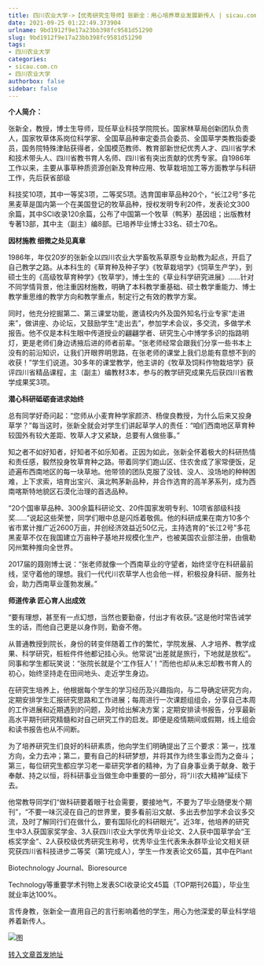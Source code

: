 ```yaml
---
title: 四川农业大学->【优秀研究生导师】张新全：用心培养草业发展新传人 | sicau.com.cn
date: 2021-09-25 01:22:49.373904
urlname: 9bd1912f9e17a23bb398fc9581d51290
slug: 9bd1912f9e17a23bb398fc9581d51290
tags: 
- 四川农业大学
categories:
- sicau.com.cn
- 四川农业大学
authorbox: false
sidebar: false
---
```

**个人简介：**

张新全，教授，博士生导师，现任草业科技学院院长。国家林草局创新团队负责人，国家牧草体系岗位科学家、全国草品种审定委员会委员、全国草学类教指委委员，国务院特殊津贴获得者，全国模范教师、教育部新世纪优秀人才、四川省学术和技术带头人、四川省教书育人名师、四川省有突出贡献的优秀专家。自1986年工作以来，主要从事草种质资源创新及育种应用、牧草栽培加工等方面教学与科研工作，先后获省部级
<!--more-->
科技奖10项，其中一等奖3项，二等奖5项。选育国审草品种20个，“长江2号”多花黑麦草是国内第一个在美国登记的牧草品种，授权发明专利20件，发表论文300余篇，其中SCI收录120余篇，公布了中国第一个牧草（鸭茅）基因组；出版教材专著13部，其中主（副主）编8部。已培养毕业博士33名、硕士70名。

**因材施教 细微之处见真章**

1986年，年仅20岁的张新全以四川农业大学畜牧系草原专业助教为起点，开启了自己教学之路。从本科生的《草育种及种子学》《牧草栽培学》《饲草生产学》，到硕士生的《高级牧草育种学》《牧草学》，博士生的《草业科学研究进展》……针对不同学情背景，他注重因材施教，明确了本科教学重基础、硕士教学重能力、博士教学重思维的教学方向和教学重点，制定行之有效的教学方案。

同时，他充分挖掘第二、第三课堂功能，邀请校内外及国外知名行业专家“走进来”，做讲座、办论坛，又鼓励学生“走出去”，参加学术会议，多交流，多做学术报告。他不仅是本科生眼中传道授业的翩翩学者、研究生心中博学多识的指路明灯，更是老师们身边诱掖后进的师者前辈。“张老师经常会跟我们分享一些书本上没有的前沿知识，让我们开眼界明思路，在张老师的课堂上我们总能有意想不到的收获！”学生们说道。30多年的课堂教学，他主讲的《牧草及饲料作物栽培学》获评四川省精品课程，主（副主）编教材3本，参与的教学研究成果先后获四川省教学成果奖3项。

**潜心科研砥砺奋进求始终**

总有同学好奇问起：“您师从小麦育种学家颜济、杨俊良教授，为什么后来又投身草学？”每当这时，张新全就会对学生们讲起草学人的责任：“咱们西南地区草育种较国外有较大差距、牧草人才又紧缺，总要有人做些事。”

知之者不如好知者，好知者不如乐知者。正因为如此，张新全怀着极大的科研热情和责任感，毅然投身牧草育种之路。带着同学们跑山区、住农舍成了家常便饭，足迹遍布西南地区的每一块草地。他带领的团队克服了没钱、没人、没场地的种种困难，上下求索，培育出宝兴、滇北鸭茅新品种，并合作选育的高羊茅系列，成为西南喀斯特地貌区石漠化治理的首选品种。

“20个国审草品种、300余篇科研论文、20件国家发明专利、10项省部级科技奖……”说起这些荣誉，同学们眼中总是闪烁着敬佩。他的科研成果在南方10多个省市累计推广近2600万亩，并创经济效益近50亿元，主持选育的“长江2号”多花黑麦草不仅在我国建立万亩种子基地并规模化生产，也被美国农业部注册，由俄勒冈州繁种推向全世界。

2017届的聂刚博士说：“张老师就像一个西南草业的守望者，始终坚守在科研最前线，坚守着他的理想。我们一代代川农草学人也会他一样，积极投身科研、服务社会，助力西南草业蓬勃发展。”

**师道传承 匠心育人出成效**

“要有理想，甚至有一点幻想，当然也要勤奋，付出才有收获。”这是他时常告诫学生的话，而他自己更是以身作则，勤奋不倦。

从普通教授到院长，身份的转变伴随着工作的繁忙，学院发展、人才培养、教学成果、科学研究，桩桩件件他都记挂心头。他常说“出差就是旅行，下地就是放松”。同事和学生都玩笑说：“张院长就是个‘工作狂人’！”而他也却从未忘却教书育人的初心，始终坚持走在田间地头、走近学生身边。

在研究生培养上，他根据每个学生的学习经历及兴趣指向，与二导确定研究方向，定期安排学生汇报研究思路和工作进展；每周进行一次课题组组会，分享自己本周的工作进展和近期遇到的问题，及时给出解决方案；定期安排读书报告，分享最新高水平期刊研究精髓和对自己研究工作的启发。即便是疫情期间或假期，线上组会和读书报告也从不间断。

为了培养研究生们良好的科研素质，他向学生们明确提出了三个要求：第一，找准方向，全力去冲；第二，要有自己的科研梦想，并将其作为终生事业而为之奋斗；第三，每位研究生都应学习老一辈研究学者的精神，为了自身事业勇于献身、敢于奉献、持之以恒，将科研事业当做生命中重要的一部分，将“川农大精神”延续下去。

他常教导同学们“做科研要着眼于社会需要，要接地气，不要为了毕业随便发个期刊”，“不要一味沉浸在自己的世界里，要多看前沿文献、多出去参加学术会议多交流，及时了解同行们在做什么，要有国际化的科研眼光”。近3年，他培养的研究生中3人获国家奖学金、3人获四川农业大学优秀毕业论文、2人获中国草学会“王栋奖学金”、2人获校级优秀研究生称号，优秀毕业生代表朱永群毕业论文相关研究获四川省科技进步二等奖（第1完成人），学生一作发表论文65篇，其中在Plant

Biotechnology Journal、Bioresource

Technology等重要学术刊物上发表SCI收录论文45篇（TOP期刊26篇），毕业生就业率达100%。

言传身教，张新全一直用自己的言行影响着他的学生，用心为他深爱的草业科学培养着新传人。

![图](https://news.sicau.edu.cn/__local/5/77/E8/38A65FBEF5802404856636BBA7B_B870AD09_17CDA.png)

[转入文章首发地址](https://news.sicau.edu.cn/info/1078/64719.htm)